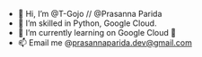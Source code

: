 - 👋 Hi, I’m @T-Gojo // @Prasanna Parida
- 👀 I’m skilled in Python, Google Cloud.
- 🌱 I’m currently learning on Google Cloud 
 💞️ 
- 📫 Email me @prasannaparida.dev@gmail.com

<!---
T-Gojo/T-Gojo is a ✨ special ✨ repository because its `README.md` (this file) appears on your GitHub profile.
You can click the Preview link to take a look at your changes.
--->
